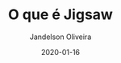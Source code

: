 ---
extends: _layouts.post
title: "O que é Jigsaw"
author: Jandelson Oliveira
date: 2020-01-16
section: Jigsaw é um poderoso gerador de **site estático** em PHP!
---